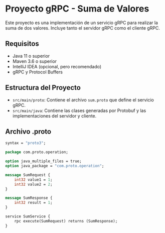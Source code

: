 # Proyecto gRPC - Suma de Valores

Este proyecto es una implementación de un servicio gRPC para realizar la suma de dos valores. Incluye tanto el servidor gRPC como el cliente gRPC.

## Requisitos

- Java 11 o superior
- Maven 3.6 o superior
- IntelliJ IDEA (opcional, pero recomendado)
- gRPC y Protocol Buffers

## Estructura del Proyecto

- `src/main/proto`: Contiene el archivo `sum.proto` que define el servicio gRPC.
- `src/main/java`: Contiene las clases generadas por Protobuf y las implementaciones del servidor y cliente.

## Archivo .proto

```protobuf
syntax = "proto3";

package com.proto.operation;

option java_multiple_files = true;
option java_package = "com.proto.operation";

message SumRequest {
    int32 value1 = 1;
    int32 value2 = 2;
}

message SumResponse {
    int32 result = 1;
}

service SumService {
    rpc execute(SumRequest) returns (SumResponse);
}

